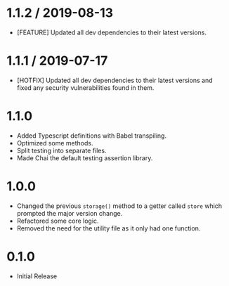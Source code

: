 1.1.2 / 2019-08-13
==================
* [FEATURE] Updated all dev dependencies to their latest versions.

1.1.1 / 2019-07-17
==================
* [HOTFIX] Updated all dev dependencies to their latest versions and fixed any security vulnerabilities found in them.

1.1.0
==================
* Added Typescript definitions with Babel transpiling.
* Optimized some methods.
* Split testing into separate files.
* Made Chai the default testing assertion library.

1.0.0
==================
* Changed the previous `storage()` method to a getter called `store` which prompted the major version change.
* Refactored some core logic.
* Removed the need for the utility file as it only had one function.

0.1.0
==================
* Initial Release